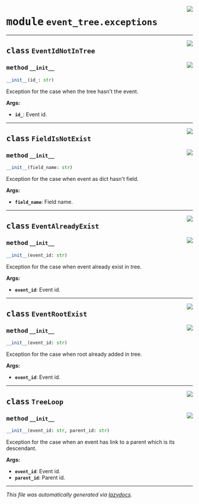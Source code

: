 <!-- markdownlint-disable -->

<a href="../../th2_data_services/event_tree/exceptions.py#L0"><img align="right" style="float:right;" src="https://img.shields.io/badge/-source-cccccc?style=flat-square"></a>

# <kbd>module</kbd> `event_tree.exceptions`






---

<a href="../../th2_data_services/event_tree/exceptions.py#L14"><img align="right" style="float:right;" src="https://img.shields.io/badge/-source-cccccc?style=flat-square"></a>

## <kbd>class</kbd> `EventIdNotInTree`




<a href="../../th2_data_services/event_tree/exceptions.py#L15"><img align="right" style="float:right;" src="https://img.shields.io/badge/-source-cccccc?style=flat-square"></a>

### <kbd>method</kbd> `__init__`

```python
__init__(id_: str)
```

Exception for the case when the tree hasn't the event. 



**Args:**
 
 - <b>`id_`</b>:  Event id. 





---

<a href="../../th2_data_services/event_tree/exceptions.py#L27"><img align="right" style="float:right;" src="https://img.shields.io/badge/-source-cccccc?style=flat-square"></a>

## <kbd>class</kbd> `FieldIsNotExist`




<a href="../../th2_data_services/event_tree/exceptions.py#L28"><img align="right" style="float:right;" src="https://img.shields.io/badge/-source-cccccc?style=flat-square"></a>

### <kbd>method</kbd> `__init__`

```python
__init__(field_name: str)
```

Exception for the case when event as dict hasn't field. 



**Args:**
 
 - <b>`field_name`</b>:  Field name. 





---

<a href="../../th2_data_services/event_tree/exceptions.py#L40"><img align="right" style="float:right;" src="https://img.shields.io/badge/-source-cccccc?style=flat-square"></a>

## <kbd>class</kbd> `EventAlreadyExist`




<a href="../../th2_data_services/event_tree/exceptions.py#L41"><img align="right" style="float:right;" src="https://img.shields.io/badge/-source-cccccc?style=flat-square"></a>

### <kbd>method</kbd> `__init__`

```python
__init__(event_id: str)
```

Exception for the case when event already exist in tree. 



**Args:**
 
 - <b>`event_id`</b>:  Event id. 





---

<a href="../../th2_data_services/event_tree/exceptions.py#L53"><img align="right" style="float:right;" src="https://img.shields.io/badge/-source-cccccc?style=flat-square"></a>

## <kbd>class</kbd> `EventRootExist`




<a href="../../th2_data_services/event_tree/exceptions.py#L54"><img align="right" style="float:right;" src="https://img.shields.io/badge/-source-cccccc?style=flat-square"></a>

### <kbd>method</kbd> `__init__`

```python
__init__(event_id: str)
```

Exception for the case when root already added in tree. 



**Args:**
 
 - <b>`event_id`</b>:  Event id. 





---

<a href="../../th2_data_services/event_tree/exceptions.py#L66"><img align="right" style="float:right;" src="https://img.shields.io/badge/-source-cccccc?style=flat-square"></a>

## <kbd>class</kbd> `TreeLoop`




<a href="../../th2_data_services/event_tree/exceptions.py#L67"><img align="right" style="float:right;" src="https://img.shields.io/badge/-source-cccccc?style=flat-square"></a>

### <kbd>method</kbd> `__init__`

```python
__init__(event_id: str, parent_id: str)
```

Exception for the case when an event has link to a parent which is its descendant. 



**Args:**
 
 - <b>`event_id`</b>:  Event id. 
 - <b>`parent_id`</b>:  Parent id. 







---

_This file was automatically generated via [lazydocs](https://github.com/ml-tooling/lazydocs)._
